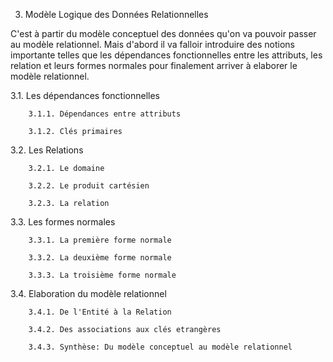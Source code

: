 3. Modèle Logique des Données Relationnelles

C'est à partir du modèle conceptuel des données qu'on va pouvoir passer au modèle relationnel. Mais d'abord il va falloir introduire des notions importante telles que les dépendances fonctionnelles entre les attributs, les relation et leurs formes normales pour finalement arriver à elaborer le modèle relationnel.

   3.1. Les dépendances fonctionnelles

        3.1.1. Dépendances entre attributs

        3.1.2. Clés primaires

   3.2. Les Relations

        3.2.1. Le domaine

        3.2.2. Le produit cartésien

        3.2.3. La relation

   3.3. Les formes normales

        3.3.1. La première forme normale

        3.3.2. La deuxième forme normale

        3.3.3. La troisième forme normale

   3.4. Elaboration du modèle relationnel

        3.4.1. De l'Entité à la Relation

        3.4.2. Des associations aux clés etrangères

        3.4.3. Synthèse: Du modèle conceptuel au modèle relationnel

